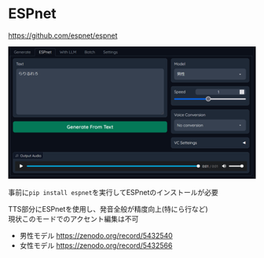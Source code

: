 # ESPnet
https://github.com/espnet/espnet

![](../images/espnet.png)

事前に`pip install espnet`を実行してESPnetのインストールが必要

TTS部分にESPnetを使用し、発音全般が精度向上(特にら行など)  
現状このモードでのアクセント編集は不可

- 男性モデル
https://zenodo.org/record/5432540
- 女性モデル
https://zenodo.org/record/5432566